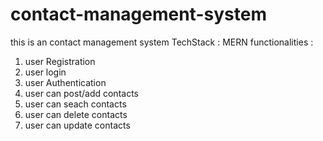 # contact-management-system
this is an contact management system 
TechStack :  MERN 
functionalities :  
1) user Registration
2) user login
3) user Authentication
4) user can post/add contacts
5) user can seach contacts
5) user can delete contacts
6) user can update contacts
